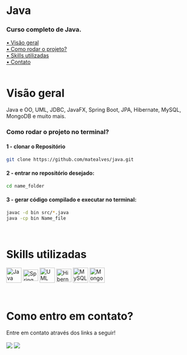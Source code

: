 # Java

### Curso completo de Java.

[• Visão geral](#review)<br>
[• Como rodar o projeto?](#start)<br>
[• Skills utilizadas](#leng)<br>
[• Contato](#contato)<br>
<br>

<p id="review"></p>

# Visão geral

Java e OO, UML, JDBC, JavaFX, Spring Boot, JPA, Hibernate, MySQL, MongoDB e muito mais.
<br>

<!-- #### [Deploy do projeto (preview)](link)<br><br> -->

<p id="start"></p>

### Como rodar o projeto no terminal?

#### 1 - clonar o Repositório

```sh
git clone https://github.com/matealves/java.git
```

#### 2 - entrar no repositório desejado:

```sh
cd name_folder
```

#### 3 - gerar código compilado e executar no terminal:

```sh
javac -d bin src/*.java
java -cp bin Name_file
```

<br>

<p id="leng"></p>

# Skills utilizadas

<p>
  <img align="center" title="Java" height="40" width="40" src="https://cdn.jsdelivr.net/gh/devicons/devicon/icons/java/java-original.svg">
 <img align="center" title="Spring" height="30" width="40" src="https://cdn.jsdelivr.net/gh/devicons/devicon@latest/icons/spring/spring-original.svg">
  <img align="center" title="UML" height="40" width="40" src="https://cdn.jsdelivr.net/gh/devicons/devicon/icons/unifiedmodelinglanguage/unifiedmodelinglanguage-original.svg">
  <img align="center" title="Hibernate" height="35" width="40" src="https://cdn.jsdelivr.net/gh/devicons/devicon/icons/hibernate/hibernate-original.svg">
  <img align="center" title="MySQL" height="40" width="40" src="https://cdn.jsdelivr.net/gh/devicons/devicon/icons/mysql/mysql-original.svg">
  <img align="center" title="MongoDB" height="40" width="40" src="https://cdn.jsdelivr.net/gh/devicons/devicon@latest/icons/mongodb/mongodb-original.svg">
</p>

<br>

<p id="contato"></p>

# Como entro em contato?

Entre em contato através dos links a seguir!
<br>
<br>
<a href="https://www.linkedin.com/in/mateusalvesds/" target="_blank"><img src="https://img.shields.io/badge/-LinkedIn-%230077B5?style=for-the-badge&logo=linkedin&logoColor=white" target="_blank"></a>
<a href = "mailto:contatomateusalves@hotmail.com"><img src="https://img.shields.io/badge/Microsoft_Outlook-0078D4?style=for-the-badge&logo=microsoft-outlook&logoColor=white" target="_blank"></a>

</p>
<br>

